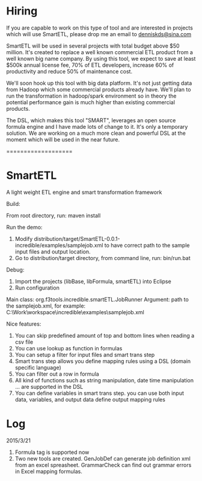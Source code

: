 # Hiring

If you are capable to work on this type of tool and are interested in projects which will use SmartETL, please drop me an email to denniskds@sina.com

SmartETL will be used in several projects with total budget above $50 million. It's created to replace a well known commercial ETL product from a well known big name company. By using this tool, we expect to save at least $500k annual license fee, 70% of ETL developers, increase 60% of productivity and reduce 50% of maintenance cost.

We'll soon hook up this tool with big data platform. It's not just getting data from Hadoop which some commercial products already have. We'll plan to run the transformation in hadoop/spark environment so in theory the potential performance gain is much higher than existing commercial products. 

The DSL, which makes this tool "SMART", leverages an open source formula engine and I have made lots of change to it. It's only a temporary solution. We are working on a much more clean and powerful DSL at the moment which will be used in the near future.

===================
# SmartETL
A light weight ETL engine and smart transformation framework

Build:

From root directory, run: maven install

Run the demo:
1. Modify distribution/target/SmartETL-0.0.1-incredible/examples/samplejob.xml to have correct path to the sample input files and output location.
2. Go to distribution/target directory, from command line, run: bin/run.bat

Debug:

1. Import the projects (libBase, libFormula, smartETL) into Eclipse
2. Run configuration

Main class: org.f3tools.incredible.smartETL.JobRunner
Argument: path to the samplejob.xml, for example: C:\Work\workspace\incredible\examples\samplejob.xml

Nice features:

1. You can skip predefined amount of top and bottom lines when reading a csv file
2. You can use lookup as function in formulas
3. You can setup a filter for input files and smart trans step
4. Smart trans step allows you define mapping rules using a DSL (domain specific language)
5. You can filter out a row in formula
6. All kind of functions such as string manipulation, date time manipulation ... are supported in the DSL
7. You can define variables in smart trans step. you can use both input data, variables, and output data define output mapping rules

# Log
2015/3/21

1. Formula tag is supported now
2. Two new tools are created. GenJobDef can generate job definition xml from an excel spreasheet. GrammarCheck can find out grammar errors in Excel mapping formulas.
